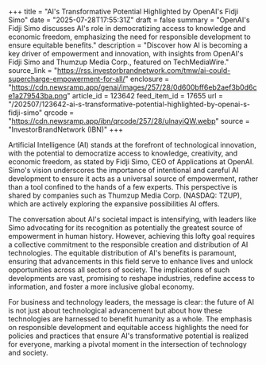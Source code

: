 +++
title = "AI's Transformative Potential Highlighted by OpenAI's Fidji Simo"
date = "2025-07-28T17:55:31Z"
draft = false
summary = "OpenAI's Fidji Simo discusses AI's role in democratizing access to knowledge and economic freedom, emphasizing the need for responsible development to ensure equitable benefits."
description = "Discover how AI is becoming a key driver of empowerment and innovation, with insights from OpenAI's Fidji Simo and Thumzup Media Corp., featured on TechMediaWire."
source_link = "https://rss.investorbrandnetwork.com/tmw/ai-could-supercharge-empowerment-for-all/"
enclosure = "https://cdn.newsramp.app/genai/images/257/28/0d600bff6eb2aef3b0d6ce1a279543ba.png"
article_id = 123642
feed_item_id = 17655
url = "/202507/123642-ai-s-transformative-potential-highlighted-by-openai-s-fidji-simo"
qrcode = "https://cdn.newsramp.app/ibn/qrcode/257/28/ulnayiQW.webp"
source = "InvestorBrandNetwork (IBN)"
+++

<p>Artificial Intelligence (AI) stands at the forefront of technological innovation, with the potential to democratize access to knowledge, creativity, and economic freedom, as stated by Fidji Simo, CEO of Applications at OpenAI. Simo's vision underscores the importance of intentional and careful AI development to ensure it acts as a universal source of empowerment, rather than a tool confined to the hands of a few experts. This perspective is shared by companies such as Thumzup Media Corp. (NASDAQ: TZUP), which are actively exploring the expansive possibilities AI offers.</p><p>The conversation about AI's societal impact is intensifying, with leaders like Simo advocating for its recognition as potentially the greatest source of empowerment in human history. However, achieving this lofty goal requires a collective commitment to the responsible creation and distribution of AI technologies. The equitable distribution of AI's benefits is paramount, ensuring that advancements in this field serve to enhance lives and unlock opportunities across all sectors of society. The implications of such developments are vast, promising to reshape industries, redefine access to information, and foster a more inclusive global economy.</p><p>For business and technology leaders, the message is clear: the future of AI is not just about technological advancement but about how these technologies are harnessed to benefit humanity as a whole. The emphasis on responsible development and equitable access highlights the need for policies and practices that ensure AI's transformative potential is realized for everyone, marking a pivotal moment in the intersection of technology and society.</p>
